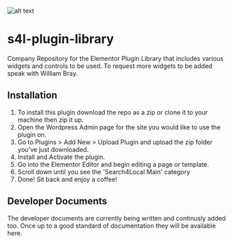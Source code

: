 ![alt text](https://www.search4local.co.uk/wp-content/uploads/2018/11/S4L.png.png "Logo")

# s4l-plugin-library

Company Repository for the Elementor Plugin Library that includes various widgets and controls to be used. To request more widgets to be added speak with William Bray.

## Installation

1. To install this plugin download the repo as a zip or clone it to your machine then zip it up.
2. Open the Wordpress Admin page for the site you would like to use the plugin on.
3. Go to Plugins > Add New > Upload Plugin and upload the zip folder you've just downloaded.
4. Install and Activate the plugin.
5. Go into the Elementor Editor and begin editing a page or template.
6. Scroll down until you see the 'Search4Local Main' category
7. Done! Sit back and enjoy a coffee!

## Developer Documents
The developer documents are currently being written and continusly added too. Once up to a good standard of documentation they will be available here.

